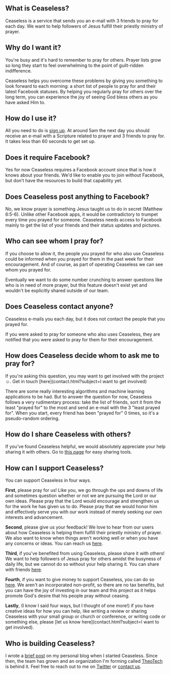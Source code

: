 ## What is Ceaseless?
Ceaseless is a service that sends you an e-mail with 3 friends to pray for each day. We want to help followers of Jesus fulfill their priestly ministry of prayer.

## Why do I want it?
You're busy and it's hard to remember to pray for others. Prayer lists grow so long they start to feel overwhelming to the point of guilt-ridden indifference.</p>

Ceaseless helps you overcome these problems by giving you something to look forward to each morning: a short list of people to pray for and their latest Facebook statuses. By helping you regularly pray for others over the long term, you can experience the joy of seeing God bless others as you have asked Him to.

## How do I use it?
All you need to do is [sign up](http://www.ceaselessprayer.com). At around 5am the next day you should receive an e-mail with a Scripture related to prayer and 3 friends to pray for. It takes less than 60 seconds to get set up.

## Does it require Facebook?
Yes for now Ceaseless requires a Facebook account since that is how it knows about your friends. We'd like to enable you to join without Facebook, but don&rsquo;t have the resources to build that capability yet.

## Does Ceaseless post anything to Facebook?
No, we know prayer is something Jesus taught us to do in secret (Matthew 6:5-6). Unlike other Facebook apps, it would be contradictory to trumpet every time you prayed for someone. Ceaseless needs access to Facebook mainly to get the list of your friends and their status updates and pictures.

## Who can see whom I pray for?

If you choose to allow it, the people you prayed for who also use Ceaseless could be informed when you prayed for them in the past week for their encouragement. And of course, as part of operating Ceaseless we can see whom you prayed for.

Eventually we want to do some number crunching to answer questions like who is in need of more prayer, but this feature doesn't exist yet and wouldn't be explicitly shared outside of our team.

## Does Ceaseless contact anyone?
Ceaseless e-mails you each day, but it does not contact the people that you prayed for.

If you were asked to pray for someone who also uses Ceaseless, they are notified that you were asked to pray for them for their encouragement.

## How does Ceaseless decide whom to ask me to pray for?
If you're asking this question, you may want to get involved with the project &#9786;. Get in touch [here](contact.html?subject=I want to get involved) 

There are some really interesting algorithms and machine learning applications to be had. But to answer the question for now, Ceaseless follows a very rudimentary process: take the list of friends, sort it from the least "prayed for" to the most and send an e-mail with the 3 "least prayed for". When you start, every friend has been "prayed for" 0 times, so it's a pseudo-random ordering.

## How do I share Ceaseless with others?
If you've found Ceaseless helpful, we would absolutely appreciate your help sharing it with others. Go to [this page](share.html) for easy sharing tools.</p>

## How can I support Ceaseless?
You can support Ceaseless in four ways.

__First__, please pray for us! Like you, we go through the ups and downs of life and sometimes question whether or not we are pursuing the Lord or our own ideas. Please pray that the Lord would encourage and strengthen us for the work he has given us to do. Please pray that we would honor him and effectively serve you with our work instead of merely seeking our own interests and advancement.

__Second__, please give us your feedback! We love to hear from our users about how Ceaseless is helping them fulfill their priestly ministry of prayer. We also want to know when things aren't working well or when you have any concerns or ideas. You can reach us [here](contact.html).

__Third__, if you've benefited from using Ceaseless, please share it with others! We want to help followers of Jesus pray for others amidst the busyness of daily life, but we cannot do so without your help sharing it. You can share with friends [here](share.html).

__Fourth__, if you want to give money to support Ceaseless, you can do so [here](donate.html). We aren't an incorporated non-profit, so there are no tax benefits, but you can have the joy of investing in our team and this project as it helps promote God's desire that his people pray without ceasing.

__Lastly__, (I know I said four ways, but I thought of one more!) if you have creative ideas for how you can help, like writing a review or sharing Ceaseless with your small group or church or conference, or writing code or something else, please [let us know here](contact.html?subject=I want to get involved).

## Who is building Ceaseless?
I wrote a [brief post](http://www.meritandgrace.com/let-there-be-ceaseless-prayer/) on my personal blog when I started Ceaseless. Since then, the team has grown and an organization I'm forming called [TheoTech](http://www.theotech.org) is behind it. Feel free to reach out to me on [Twitter](https://twitter.com/meritandgrace) or [contact us](contact.html).
